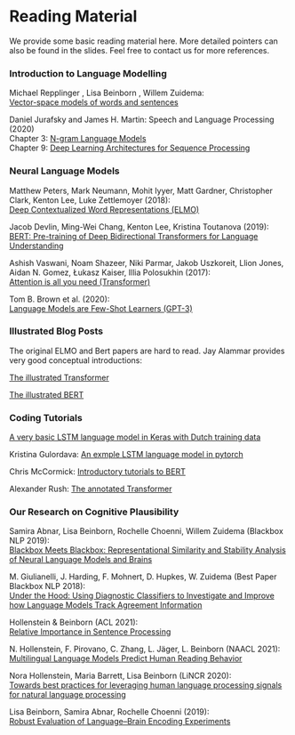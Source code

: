 # Reading Material

We provide some basic reading material here. More detailed pointers can also be found in the slides. Feel free to contact us for more references. 

### Introduction to Language Modelling

Michael Repplinger , Lisa Beinborn , Willem Zuidema: <br>
[Vector-space models of words and sentences](http://www.nieuwarchief.nl/serie5/pdf/naw5-2018-19-3-167.pdf)

Daniel Jurafsky and James H. Martin: Speech and Language Processing (2020)  <br>
Chapter 3: [N-gram Language Models](https://web.stanford.edu/~jurafsky/slp3/3.pdf) <br>
Chapter 9: [Deep Learning Architectures for Sequence Processing](https://web.stanford.edu/~jurafsky/slp3/9.pdf)  <br>


### Neural Language Models
Matthew Peters, Mark Neumann, Mohit Iyyer, Matt Gardner, Christopher Clark, Kenton Lee, Luke Zettlemoyer (2018): <br>
[Deep Contextualized Word Representations (ELMO)](https://www.aclweb.org/anthology/N18-1202/)

Jacob Devlin, Ming-Wei Chang, Kenton Lee, Kristina Toutanova (2019): <br>
[BERT: Pre-training of Deep Bidirectional Transformers for Language Understanding](https://www.aclweb.org/anthology/N19-1423/)

Ashish Vaswani, Noam Shazeer, Niki Parmar, Jakob Uszkoreit, Llion Jones, Aidan N. Gomez, Łukasz Kaiser, Illia Polosukhin (2017): <br>
[Attention is all you need (Transformer)](https://papers.nips.cc/paper/2017/file/3f5ee243547dee91fbd053c1c4a845aa-Paper.pdf)

Tom B. Brown et al. (2020): <br>
[Language Models are Few-Shot Learners (GPT-3)](https://arxiv.org/abs/2005.14165)

### Illustrated Blog Posts
The original ELMO and Bert papers are hard to read. Jay Alammar provides very good conceptual introductions: 

[The illustrated Transformer](https://jalammar.github.io/illustrated-transformer/)

[The illustrated BERT](http://jalammar.github.io/illustrated-bert/)


### Coding Tutorials
[A very basic  LSTM language model in Keras with Dutch training data](https://github.com/beinborn/ESSLLI2021/tree/main/code/lstm_example)

Kristina Gulordava: [An exmple LSTM language model in pytorch](https://github.com/facebookresearch/colorlessgreenRNNs/blob/master/src/language_models/model.py)

Chris McCormick: [Introductory tutorials to BERT](https://mccormickml.com/tutorials/)

Alexander Rush: [The annotated Transformer](https://nlp.seas.harvard.edu/2018/04/03/attention.html)

### Our Research on Cognitive Plausibility

Samira Abnar, Lisa Beinborn, Rochelle Choenni, Willem Zuidema (Blackbox NLP 2019): <br>
[Blackbox Meets Blackbox: Representational Similarity and Stability Analysis of Neural Language Models and Brains](https://www.aclweb.org/anthology/W19-4820.pdf)

M. Giulianelli, J. Harding, F. Mohnert, D. Hupkes, W. Zuidema (Best Paper Blackbox NLP 2018): <br>
[Under the Hood: Using Diagnostic Classifiers to Investigate and Improve how Language Models Track Agreement Information]()

Hollenstein & Beinborn (ACL 2021): <br>
[Relative Importance in Sentence Processing](https://arxiv.org/abs/2106.03471)

N. Hollenstein, F. Pirovano, C. Zhang, L. Jäger, L. Beinborn (NAACL 2021): <br>
[Multilingual Language Models Predict Human Reading Behavior](https://www.aclweb.org/anthology/2021.naacl-main.10.pdf)

Nora Hollenstein, Maria Barrett, Lisa Beinborn (LiNCR 2020): <br>
[Towards best practices for leveraging human language processing signals for natural language processing](https://aclanthology.org/2020.lincr-1.3/)

Lisa Beinborn, Samira Abnar, Rochelle Choenni (2019):<br>
[Robust Evaluation of Language–Brain Encoding Experiments](https://arxiv.org/abs/1904.02547)

